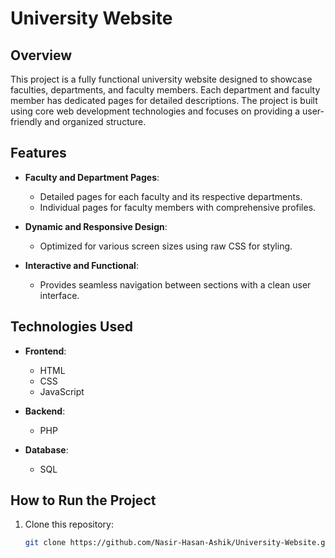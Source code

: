 # University Website  

## Overview  
This project is a fully functional university website designed to showcase faculties, departments, and faculty members. Each department and faculty member has dedicated pages for detailed descriptions. The project is built using core web development technologies and focuses on providing a user-friendly and organized structure.  

## Features  
- **Faculty and Department Pages**:  
  - Detailed pages for each faculty and its respective departments.  
  - Individual pages for faculty members with comprehensive profiles.  

- **Dynamic and Responsive Design**:  
  - Optimized for various screen sizes using raw CSS for styling.  

- **Interactive and Functional**:  
  - Provides seamless navigation between sections with a clean user interface.  

## Technologies Used  
- **Frontend**:  
  - HTML  
  - CSS  
  - JavaScript  

- **Backend**:  
  - PHP  

- **Database**:  
  - SQL  

## How to Run the Project  
1. Clone this repository:  
   ```bash  
   git clone https://github.com/Nasir-Hasan-Ashik/University-Website.git

   
